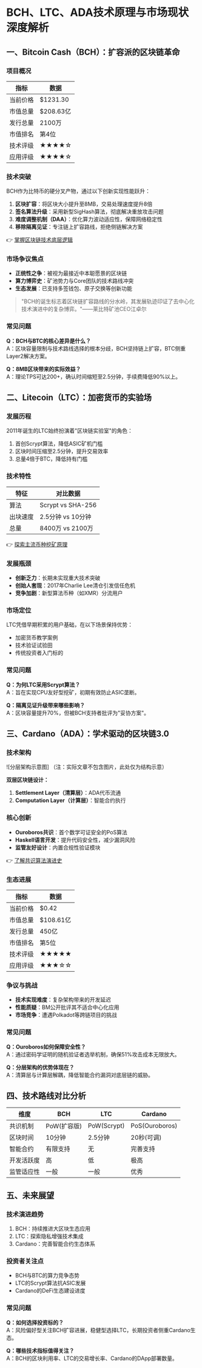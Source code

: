 # BCH、LTC、ADA技术原理与市场现状深度解析

## 一、Bitcoin Cash（BCH）：扩容派的区块链革命

### 项目概况
| 指标 | 数据 |
|------|------|
| 当前价格 | $1231.30 |
| 市值总量 | $208.63亿 |
| 发行总量 | 2100万 |
| 市值排名 | 第4位 |
| 技术评级 | ★★★★☆ |
| 应用评级 | ★★★★☆ |

### 技术突破
BCH作为比特币的硬分叉产物，通过以下创新实现性能跃升：
1. **区块扩容**：将区块大小提升至8MB，交易处理速度提升8倍
2. **签名算法升级**：采用新型SigHash算法，彻底解决重放攻击问题
3. **难度调整机制（DAA）**：优化算力波动适应性，保障网络稳定性
4. **移除隔离见证**：专注链上扩容路线，拒绝侧链解决方案

👉 [掌握区块链技术底层逻辑](https://bit.ly/okx_welcome)

### 市场争议焦点
- **正统性之争**：被视为最接近中本聪愿景的区块链
- **算力博弈史**：矿池势力与Core团队的技术路线冲突
- **生态发展**：已支持多签钱包、原子交换等创新功能

> "BCH的诞生标志着区块链扩容路线的分水岭，其发展轨迹印证了去中心化技术演进中的复杂博弈。"——莱比特矿池CEO江卓尔

### 常见问题
**Q：BCH与BTC的核心差异是什么？**  
A：区块容量限制与技术路线选择的根本分歧，BCH坚持链上扩容，BTC侧重Layer2解决方案。

**Q：8MB区块带来的实际效益？**  
A：理论TPS可达200+，确认时间缩短至2.5分钟，手续费降低90%以上。

## 二、Litecoin（LTC）：加密货币的实验场

### 发展历程
2011年诞生的LTC始终扮演着"区块链实验室"的角色：
1. 首创Scrypt算法，降低ASIC矿机门槛
2. 区块时间压缩至2.5分钟，提升交易效率
3. 总量4倍于BTC，降低持有门槛

### 技术特性
| 特征 | 对比数据 |
|------|----------|
| 算法 | Scrypt vs SHA-256 |
| 出块速度 | 2.5分钟 vs 10分钟 |
| 总量 | 8400万 vs 2100万 |

👉 [探索主流币种挖矿原理](https://bit.ly/okx_welcome)

### 发展瓶颈
- **创新乏力**：长期未实现重大技术突破
- **创始人套现**：2017年Charlie Lee清仓引发信任危机
- **竞争加剧**：新型算法币种（如XMR）分流用户

### 市场定位
LTC凭借早期积累的用户基础，在以下场景保持优势：
- 加密货币教学案例
- 技术验证试验田
- 传统投资者入门标的

### 常见问题
**Q：为何LTC采用Scrypt算法？**  
A：旨在实现CPU友好型挖矿，初期有效防止ASIC垄断。

**Q：隔离见证升级带来哪些影响？**  
A：区块容量提升70%，但被BCH支持者批评为"妥协方案"。

## 三、Cardano（ADA）：学术驱动的区块链3.0

### 技术架构
![分层架构示意图]
（注：实际文章不包含图片，此处仅为结构示意）

**双层区块链设计：**
1. **Settlement Layer（清算层）**：ADA代币流通
2. **Computation Layer（计算层）**：智能合约执行

### 核心创新
- **Ouroboros共识**：首个数学可证安全的PoS算法
- **Haskell语言开发**：提升代码安全性，减少漏洞风险
- **监管友好设计**：内置合规性验证模块

👉 [了解共识算法演进史](https://bit.ly/okx_welcome)

### 生态进展
| 指标 | 数据 |
|------|------|
| 当前价格 | $0.42 |
| 市值总量 | $108.61亿 |
| 发行总量 | 450亿 |
| 市值排名 | 第5位 |
| 技术评级 | ★★★★★ |
| 应用评级 | ★★★☆☆ |

### 争议与挑战
- **技术实现难度**：复杂架构带来的开发延迟
- **性能质疑**：BM公开批评其不适合中心化应用
- **市场竞争**：遭遇Polkadot等跨链项目的挑战

### 常见问题
**Q：Ouroboros如何保障安全性？**  
A：通过密码学证明的随机验证者选举机制，确保51%攻击成本无限放大。

**Q：分层架构的优势体现在？**  
A：清算层与计算层解耦，降低智能合约漏洞对底层链的威胁。

## 四、技术路线对比分析

| 维度        | BCH                  | LTC                  | Cardano              |
|-------------|----------------------|----------------------|----------------------|
| 共识机制    | PoW(扩容版)          | PoW(Scrypt)          | PoS(Ouroboros)       |
| 区块时间    | 10分钟               | 2.5分钟              | 20秒(可调)           |
| 智能合约    | 有限支持              | 无                   | 完善支持             |
| 开发活跃度  | 高                   | 低                   | 极高                 |
| 监管适应性  | 一般                 | 一般                 | 优秀                 |

## 五、未来展望

### 技术演进趋势
1. BCH：持续推进大区块生态应用
2. LTC：探索隐私增强技术集成
3. Cardano：完善智能合约生态体系

### 投资者关注点
- BCH与BTC的算力竞争态势
- LTC的Scrypt算法抗ASIC发展
- Cardano的DeFi生态建设进度

### 常见问题
**Q：如何选择投资标的？**  
A：风险偏好型关注BCH扩容进展，稳健型选择LTC，长期投资者侧重Cardano生态。

**Q：哪些技术指标值得关注？**  
A：BCH的区块利用率、LTC的交易增长率、Cardano的DApp部署数量。
